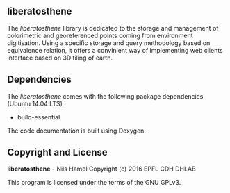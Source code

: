 ## liberatosthene

The _liberatosthene_ library is dedicated to the storage and management of colorimetric and georeferenced points coming from environment digitisation. Using a specific storage and query methodology based on equivalence relation, it offers a convinient way of implementing web clients interface based on 3D tiling of earth.

## Dependencies

The _liberatosthene_ comes with the following package dependencies (Ubuntu 14.04 LTS) :

* build-essential

The code documentation is built using Doxygen.

## Copyright and License

**liberatosthene** - Nils Hamel
Copyright (c) 2016 EPFL CDH DHLAB

This program is licensed under the terms of the GNU GPLv3.
